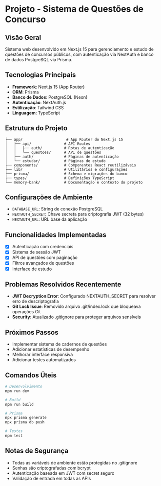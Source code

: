 # Projeto - Sistema de Questões de Concurso

## Visão Geral
Sistema web desenvolvido em Next.js 15 para gerenciamento e estudo de questões de concursos públicos, com autenticação via NextAuth e banco de dados PostgreSQL via Prisma.

## Tecnologias Principais
- **Framework**: Next.js 15 (App Router)
- **ORM**: Prisma
- **Banco de Dados**: PostgreSQL (Neon)
- **Autenticação**: NextAuth.js
- **Estilização**: Tailwind CSS
- **Linguagem**: TypeScript

## Estrutura do Projeto
```
├── app/                    # App Router do Next.js 15
│   ├── api/               # API Routes
│   │   ├── auth/          # Rotas de autenticação
│   │   └── questoes/      # API de questões
│   ├── auth/              # Páginas de autenticação
│   └── estudar/           # Páginas de estudo
├── components/            # Componentes React reutilizáveis
├── lib/                   # Utilitários e configurações
├── prisma/                # Schema e migrações do banco
├── types/                 # Definições TypeScript
└── memory-bank/           # Documentação e contexto do projeto
```

## Configurações de Ambiente
- `DATABASE_URL`: String de conexão PostgreSQL
- `NEXTAUTH_SECRET`: Chave secreta para criptografia JWT (32 bytes)
- `NEXTAUTH_URL`: URL base da aplicação

## Funcionalidades Implementadas
- [x] Autenticação com credenciais
- [x] Sistema de sessão JWT
- [x] API de questões com paginação
- [x] Filtros avançados de questões
- [x] Interface de estudo

## Problemas Resolvidos Recentemente
- **JWT Decryption Error**: Configurado NEXTAUTH_SECRET para resolver erro de descriptografia
- **Git Lock Issue**: Removido arquivo .git/index.lock que bloqueava operações Git
- **Security**: Atualizado .gitignore para proteger arquivos sensíveis

## Próximos Passos
- Implementar sistema de cadernos de questões
- Adicionar estatísticas de desempenho
- Melhorar interface responsiva
- Adicionar testes automatizados

## Comandos Úteis
```bash
# Desenvolvimento
npm run dev

# Build
npm run build

# Prisma
npx prisma generate
npx prisma db push

# Testes
npm test
```

## Notas de Segurança
- Todas as variáveis de ambiente estão protegidas no .gitignore
- Senhas são criptografadas com bcrypt
- Autenticação baseada em JWT com secret seguro
- Validação de entrada em todas as APIs
